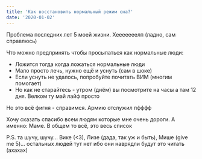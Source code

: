 ```yaml
---
title: 'Как восстановить нормальный режим сна?'
date: '2020-01-02'
---
```


Проблема последних лет 5 моей жизни. Хееееееелп (ладно, сам справлюсь)

Что можно предпринять чтобы просыпаться как нормальные люди:

- Ложится тогда когда ложаться нормальные люди
- Мало просто лечь, нужно ещё и уснуть (сам в шоке)
- Если уснуть не удалось, попробуйте почитать ВИМ (многим помогает)
- Но как не старайтесь - утром (днём) вы посмотрите на часы а там 12 дня. Велком ту май лайф просто

Но это всё фигня - справимся. Армию отслужил пфффф

Хочу сказать спасибо всем людям которые мне очень дороги. А именно: Маме. В общем то всё, это весь список

P.S. та шучу, шучу... Вике (<3), Лизе (дада, так уж и быть), Мише (give me 5)... остальных людей тут нет ибо они наврядли будут это читать (ахахах)